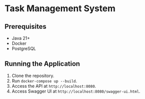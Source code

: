 # Task Management System

## Prerequisites
- Java 21+
- Docker
- PostgreSQL

## Running the Application
1. Clone the repository.
2. Run `docker-compose up --build`.
3. Access the API at `http://localhost:8080`.
4. Access Swagger UI at `http://localhost:8080/swagger-ui.html`.